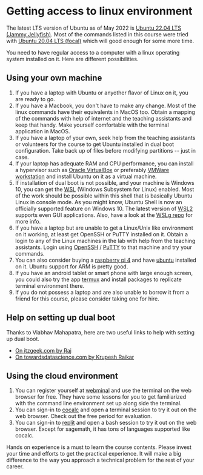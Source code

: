 # Getting access to linux environment

The latest LTS version of Ubuntu as of May 2022 is [Ubuntu 22.04 LTS (Jammy Jellyfish)](http://releases.ubuntu.com/22.04/). Most of the commands listed in this course were tried with [Ubuntu 20.04 LTS (focal)](https://ubuntu.com/download/desktop) which will good enough for some more time.

You need to have regular access to a computer with a linux operating system installed on it. Here are different possibilities.

## Using your own machine
1. If you have a laptop with Ubuntu or anyother flavor of Linux on it, you are ready to go.
2. If you have a Macbook, you don't have to make any change. Most of the linux commands have their equivalents in MacOS too. Obtain a mapping of the commands with help of internet and the teaching assistants and keep that handy. Make yourself comfortable with the terminal application in MacOS.
3.  If you have a laptop of your own, seek help from the teaching assistants or volunteers for the course to get Ubuntu installed in dual boot configuration. Take back up of files before modifying partitions -- just in case.
4.  If your laptop has adequate RAM and CPU performance, you can install a hypervisor such as [Oracle VirtualBox](https://www.virtualbox.org/) or preferably [VMWare workstation](https://www.vmware.com/in/products/workstation-player.html) and install Ubuntu on it as a virtual machine.
5.  If installation of dual boot is not possible, and your machine is Windows 10, you can get the [WSL](https://docs.microsoft.com/en-us/windows/wsl/install-win10) (Windows Subsystem for Linux) enabled. Most of the work should be possible within this shell that is basically Ubuntu Linux in console mode. As you might know, Ubuntu Shell is now an officially supported feature on Windows 10. The latest version of [WSL2](https://docs.microsoft.com/en-us/windows/wsl/tutorials/gui-apps) supports even GUI applications. Also, have a look at the [WSLg repo](https://github.com/microsoft/wslg) for more info.
6.  If you have a laptop but are unable to get a Linux/Unix like environment on it working, at least get OpenSSH or PuTTY installed on it. Obtain a login to any of the Linux machines in the lab with help from the teaching assistants. Login using [OpenSSH](https://docs.microsoft.com/en-us/windows-server/administration/openssh/openssh_install_firstuse) / [PuTTY](https://www.putty.org/) to that machine and try your commands.
7. You can also consider buying a [raspberry pi 4](https://www.raspberrypi.org/products/raspberry-pi-4-model-b/) and have [ubuntu](https://ubuntu.com/raspberry-pi) installed on it. Ubuntu support for ARM is pretty good. 
8. If you have an android tablet or smart phone with large enough screen, you could also try the app [termux](https://play.google.com/store/apps/details?id=com.termux) and install packages to replicate terminal environment there.
9.  If you do not possess a laptop and are also unable to borrow it from a friend for this course, please consider taking one for hire.

## Help on setting up dual boot

Thanks to Viabhav Mahapatra, here are two useful links to help with setting up dual boot.
 * [On itzgeek.com by Raj](https://www.itzgeek.com/post/how-to-install-ubuntu-20-04-alongside-with-windows-10-in-dual-boot/)
 * [On towardsdatascience.com by Krupesh Raikar](https://towardsdatascience.com/how-to-dual-boot-windows-10-and-linux-ubuntu-20-04-lts-in-a-few-hassle-free-steps-f0e465c3aafd)

## Using the cloud environment 
1. You can register yourself at [webminal](https://www.webminal.org/) and use the terminal on the web browser for free. They have some lessons for you to get familiarized with the command line environment set up along side the terminal.
2. You can sign-in to [cocalc](https://cocalc.com/) and open a terminal session to try it out on the web browser. Check out the free period for evaluation.
3. You can sign-in to [replit](https://replit.com/) and open a bash session to try it out on the web browser. Except for sagemath, it has tons of languages supported like cocalc.

Hands on experience is a must to learn the course contents. Please invest your time and efforts to get the practical experience. It will make a big difference to the way you approach a technical problem for the rest of your career.
